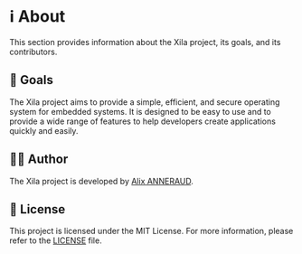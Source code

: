 # ℹ️ About

This section provides information about the Xila project, its goals, and its contributors.

## 🎯 Goals

The Xila project aims to provide a simple, efficient, and secure operating system for embedded systems. It is designed to be easy to use and to provide a wide range of features to help developers create applications quickly and easily.

## 🧑‍💻 Author

The Xila project is developed by [Alix ANNERAUD](https://alix.anneraud.fr).

## 📜 License

This project is licensed under the MIT License. For more information, please refer to the [LICENSE](https://github.com/Xila-Project/Core/blob/main/License.md) file.